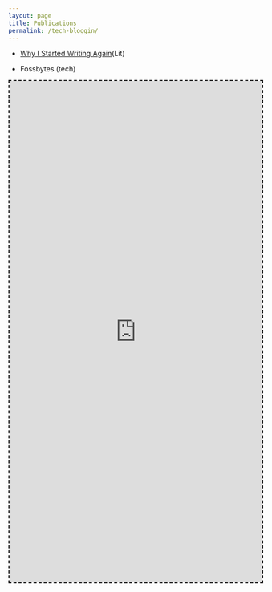```yaml
---
layout: page
title: Publications
permalink: /tech-bloggin/
---
```


- [Why I Started Writing Again](https://writingcooperative.com/why-i-started-writing-again-eb187df2787e)(Lit)

- Fossbytes (tech)

<iframe src="https://fossbytes.com/author/av/" style="width:100%; border-style:dashed" height="1000">

</iframe>
